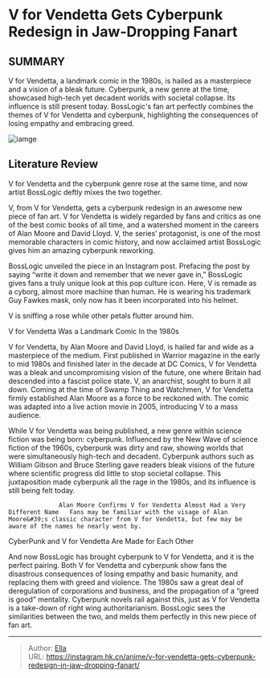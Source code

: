 # V for Vendetta Gets Cyberpunk Redesign in Jaw-Dropping Fanart


## SUMMARY 



  V for Vendetta, a landmark comic in the 1980s, is hailed as a masterpiece and a vision of a bleak future.   Cyberpunk, a new genre at the time, showcased high-tech yet decadent worlds with societal collapse. Its influence is still present today.   BossLogic&#39;s fan art perfectly combines the themes of V for Vendetta and cyberpunk, highlighting the consequences of losing empathy and embracing greed.  

![iamge](https://static1.srcdn.com/wordpress/wp-content/uploads/2023/07/v-for-vendetta.jpg)

## Literature Review

V for Vendetta and the cyberpunk genre rose at the same time, and now artist BossLogic deftly mixes the two together. 




V, from V for Vendetta, gets a cyberpunk redesign in an awesome new piece of fan art. V for Vendetta is widely regarded by fans and critics as one of the best comic books of all time, and a watershed moment in the careers of Alan Moore and David Lloyd. V, the series’ protagonist, is one of the most memorable characters in comic history, and now acclaimed artist BossLogic gives him an amazing cyberpunk reworking.




BossLogic unveiled the piece in an Instagram post. Prefacing the post by saying “write it down and remember that we never gave in,” BossLogic gives fans a truly unique look at this pop culture icon. Here, V is remade as a cyborg, almost more machine than human. He is wearing his trademark Guy Fawkes mask, only now has it been incorporated into his helmet.


 

V is sniffing a rose while other petals flutter around him.


 V for Vendetta Was a Landmark Comic In the 1980s 
          

V for Vendetta, by Alan Moore and David Lloyd, is hailed far and wide as a masterpiece of the medium. First published in Warrior magazine in the early to mid 1980s and finished later in the decade at DC Comics, V for Vendetta was a bleak and uncompromising vision of the future, one where Britain had descended into a fascist police state. V, an anarchist, sought to burn it all down. Coming at the time of Swamp Thing and Watchmen, V for Vendetta firmly established Alan Moore as a force to be reckoned with. The comic was adapted into a live action movie in 2005, introducing V to a mass audience.




While V for Vendetta was being published, a new genre within science fiction was being born: cyberpunk. Influenced by the New Wave of science fiction of the 1960s, cyberpunk was dirty and raw, showing worlds that were simultaneously high-tech and decadent. Cyberpunk authors such as William Gibson and Bruce Sterling gave readers bleak visions of the future where scientific progress did little to stop societal collapse. This juxtaposition made cyberpunk all the rage in the 1980s, and its influence is still being felt today.

                  Alan Moore Confirms V for Vendetta Almost Had a Very Different Name   Fans may be familiar with the visage of Alan Moore&#39;s classic character from V for Vendetta, but few may be aware of the names he nearly went by.   



 CyberPunk and V for Vendetta Are Made for Each Other 
          




And now BossLogic has brought cyberpunk to V for Vendetta, and it is the perfect pairing. Both V for Vendetta and cyberpunk show fans the disastrous consequences of losing empathy and basic humanity, and replacing them with greed and violence. The 1980s saw a great deal of deregulation of corporations and business, and the propagation of a “greed is good” mentality. Cyberpunk novels rail against this, just as V for Vendetta is a take-down of right wing authoritarianism. BossLogic sees the similarities between the two, and melds them perfectly in this new piece of fan art.



---

> Author: [Ella](https://instagram.hk.cn/)  
> URL: https://instagram.hk.cn/anime/v-for-vendetta-gets-cyberpunk-redesign-in-jaw-dropping-fanart/  

